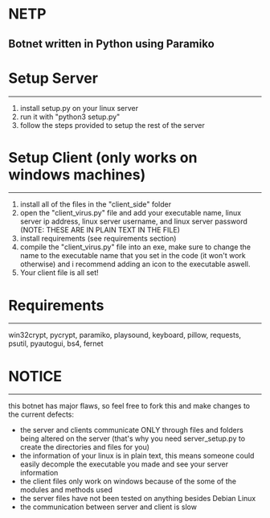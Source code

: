 # NETP
Botnet written in Python using Paramiko
------------------------------------------------------------

# Setup Server
------------------------------------------------------------
1. install setup.py on your linux server
2. run it with "python3 setup.py"
3. follow the steps provided to setup the rest of the server

# Setup Client (only works on windows machines)
------------------------------------------------------------
1. install all of the files in the "client_side" folder
2. open the "client_virus.py" file and add your executable name, linux server ip address, linux server username, and linux server password (NOTE: THESE ARE IN PLAIN TEXT IN THE FILE)
3. install requirements (see requirements section)
4. compile the "client_virus.py" file into an exe, make sure to change the name to the executable name that you set in the code (it won't work otherwise) and i recommend adding an icon to the executable aswell.
5. Your client file is all set!

# Requirements
------------------------------------------------------------
win32crypt, pycrypt, paramiko, playsound, keyboard, pillow, requests, psutil, pyautogui, bs4, fernet

# NOTICE
------------------------------------------------------------
this botnet has major flaws, so feel free to fork this and make changes to the current defects:
  - the server and clients communicate ONLY through files and folders being altered on the server (that's why you need server_setup.py to create the directories and files for you)
  - the information of your linux is in plain text, this means someone could easily decomple the executable you made and see your server information
  - the client files only work on windows because of the some of the modules and methods used
  - the server files have not been tested on anything besides Debian Linux
  - the communication between server and client is slow
